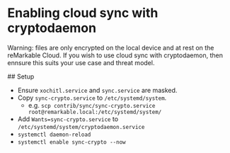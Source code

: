 # Enabling cloud sync with cryptodaemon

Warning: files are only encrypted on the local device and at rest on the
reMarkable Cloud. If you wish to use cloud sync with cryptodaemon, then ennsure
this suits your use case and threat model.

## Setup

* Ensure `xochitl.service` and `sync.service` are masked.
* Copy `sync-crypto.service` to `/etc/systemd/system`.
  * e.g. `scp contrib/sync/sync-crypto.service root@remarkable.local:/etc/systemd/system/`
* Add `Wants=sync-crypto.service` to `/etc/systemd/system/cryptodaemon.service`
* `systemctl daemon-reload`
* `systemctl enable sync-crypto --now`
